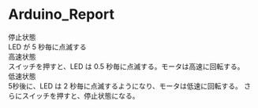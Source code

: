 # Arduino_Report
停止状態  
LED が 5 秒毎に点滅する  
高速状態  
スイッチを押すと、LED は 0.5 秒毎に点滅する。モータは高速に回転する。  
低速状態  
5秒後に、LED は 2 秒毎に点滅するようになり、モータは低速に回転する。 さらにスイッチを押すと、停止状態になる。  



